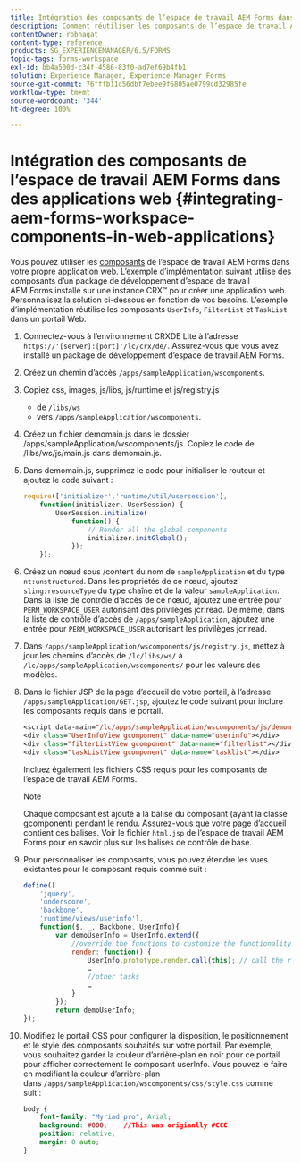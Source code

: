 ```yaml
---
title: Intégration des composants de l’espace de travail AEM Forms dans des applications web
description: Comment réutiliser les composants de l’espace de travail AEM Forms dans vos propres applications web pour utiliser les fonctionnalités et fournir une intégration étroite.
contentOwner: robhagat
content-type: reference
products: SG_EXPERIENCEMANAGER/6.5/FORMS
topic-tags: forms-workspace
exl-id: bb4a500d-c34f-4586-83f0-ad7ef69b4fb1
solution: Experience Manager, Experience Manager Forms
source-git-commit: 76fffb11c56dbf7ebee9f6805ae0799cd32985fe
workflow-type: tm+mt
source-wordcount: '344'
ht-degree: 100%

---
```


# Intégration des composants de l’espace de travail AEM Forms dans des applications web {#integrating-aem-forms-workspace-components-in-web-applications}

Vous pouvez utiliser les [composants](/help/forms/using/description-reusable-components.md) de l’espace de travail AEM Forms dans votre propre application web. L’exemple d’implémentation suivant utilise des composants d’un package de développement d’espace de travail AEM Forms installé sur une instance CRX™ pour créer une application web. Personnalisez la solution ci-dessous en fonction de vos besoins. L’exemple d’implémentation réutilise les composants `UserInfo`, `FilterList` et `TaskList` dans un portail Web.

1. Connectez-vous à l’environnement CRXDE Lite à l’adresse `https://'[server]:[port]'/lc/crx/de/`. Assurez-vous que vous avez installé un package de développement d’espace de travail AEM Forms.
1. Créez un chemin d’accès `/apps/sampleApplication/wscomponents`.
1. Copiez css, images, js/libs, js/runtime et js/registry.js

   * de `/libs/ws`
   * vers `/apps/sampleApplication/wscomponents`.

1. Créez un fichier demomain.js dans le dossier /apps/sampleApplication/wscomponents/js. Copiez le code de /libs/ws/js/main.js dans demomain.js.
1. Dans demomain.js, supprimez le code pour initialiser le routeur et ajoutez le code suivant :

   ```javascript
   require(['initializer','runtime/util/usersession'],
       function(initializer, UserSession) {
           UserSession.initialize(
               function() {
                   // Render all the global components
                   initializer.initGlobal();
               });
       });
   ```

1. Créez un nœud sous /content du nom de `sampleApplication` et du type `nt:unstructured`. Dans les propriétés de ce nœud, ajoutez `sling:resourceType` du type chaîne et de la valeur `sampleApplication`. Dans la liste de contrôle d’accès de ce nœud, ajoutez une entrée pour `PERM_WORKSPACE_USER` autorisant des privilèges jcr:read. De même, dans la liste de contrôle d’accès de `/apps/sampleApplication`, ajoutez une entrée pour `PERM_WORKSPACE_USER` autorisant les privilèges jcr:read.
1. Dans `/apps/sampleApplication/wscomponents/js/registry.js`, mettez à jour les chemins d’accès de `/lc/libs/ws/` à `/lc/apps/sampleApplication/wscomponents/` pour les valeurs des modèles.
1. Dans le fichier JSP de la page d’accueil de votre portail, à l’adresse `/apps/sampleApplication/GET.jsp`, ajoutez le code suivant pour inclure les composants requis dans le portail.

   ```jsp
   <script data-main="/lc/apps/sampleApplication/wscomponents/js/demomain" src="/lc/apps/sampleApplication/wscomponents/js/libs/require/require.js"></script>
   <div class="UserInfoView gcomponent" data-name="userinfo"></div>
   <div class="filterListView gcomponent" data-name="filterlist"></div>
   <div class="taskListView gcomponent" data-name="tasklist"></div>
   ```

   Incluez également les fichiers CSS requis pour les composants de l’espace de travail AEM Forms.

   >[!NOTE]
   >
   >Chaque composant est ajouté à la balise du composant (ayant la classe gcomponent) pendant le rendu. Assurez-vous que votre page d’accueil contient ces balises. Voir le fichier `html.jsp` de l’espace de travail AEM Forms pour en savoir plus sur les balises de contrôle de base.

1. Pour personnaliser les composants, vous pouvez étendre les vues existantes pour le composant requis comme suit :

   ```javascript
   define([
       'jquery',
       'underscore',
       'backbone',
       'runtime/views/userinfo'],
       function($, _, Backbone, UserInfo){
           var demoUserInfo = UserInfo.extend({
               //override the functions to customize the functionality
               render: function() {
                   UserInfo.prototype.render.call(this); // call the render function of the super class
                   …
                   //other tasks
                   …
               }
           });
           return demoUserInfo;
   });
   ```

1. Modifiez le portail CSS pour configurer la disposition, le positionnement et le style des composants souhaités sur votre portail. Par exemple, vous souhaitez garder la couleur d’arrière-plan en noir pour ce portail pour afficher correctement le composant userInfo. Vous pouvez le faire en modifiant la couleur d’arrière-plan dans `/apps/sampleApplication/wscomponents/css/style.css` comme suit :

   ```css
   body {
       font-family: "Myriad pro", Arial;
       background: #000;    //This was origianlly #CCC
       position: relative;
       margin: 0 auto;
   }
   ```
